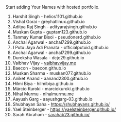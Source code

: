 Start adding Your Names with hosted portfolio.

1. Harshit Singh - helios1101.github.io
2. Vishal Gorai - greyhatlinux.github.io
3. Aditya Raj Singh - adityarajsingh.github.io
4. Muskan Gupta - guptam123.github.io
5. Tanmay Kumar Bisoi - pseudonerd.github.io
6. Anchal Agarwal - anchal7299.github.io
7. I Putu Jaya Adi Pranata - officialputuid.github.io
8. Anchal Agarwal - anchal7299.github.io
9. Dureksha Wasala - dcjc29.github.io
10. Vaibhav Vijay - [vaibhavvijay.me](https://vaibhavvijay.me)
11. Baecon - baecon.github.io
12. Muskan Sharma - muskan077.github.io
13. Aniket Anand - aanand2300.github.io
14. Hilmi Biya - hilmibiya.github.io
15. Márcio Kuroki - marciokuroki.github.io
16. Nihal Murmu - nihalmurmu.me
17. Aayush Garg - aayushgarg-03.github.io
18. Shubhayan Saha - https://shubhayans.github.io/
19. Yael Steinberger - https://yaelsteinberger.github.io/
20. Sarah Abraham - [sarahab23.github.io/](https://sarahab23.github.io/)
